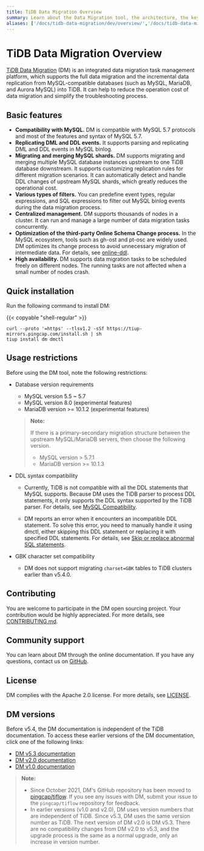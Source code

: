 ```yaml
---
title: TiDB Data Migration Overview
summary: Learn about the Data Migration tool, the architecture, the key components, and features.
aliases: ['/docs/tidb-data-migration/dev/overview/','/docs/tidb-data-migration/dev/feature-overview/','/tidb/dev/dm-key-features']
---
```


<!-- markdownlint-disable MD007 -->

# TiDB Data Migration Overview

<!--
![star](https://img.shields.io/github/stars/pingcap/tiflow?style=for-the-badge&logo=github) ![license](https://img.shields.io/github/license/pingcap/tiflow?style=for-the-badge) ![forks](https://img.shields.io/github/forks/pingcap/tiflow?style=for-the-badge)
-->

[TiDB Data Migration](https://github.com/pingcap/tiflow/tree/master/dm) (DM) is an integrated data migration task management platform, which supports the full data migration and the incremental data replication from MySQL-compatible databases (such as MySQL, MariaDB, and Aurora MySQL) into TiDB. It can help to reduce the operation cost of data migration and simplify the troubleshooting process.

## Basic features

- **Compatibility with MySQL.** DM is compatible with MySQL 5.7 protocols and most of the features and syntax of MySQL 5.7.
- **Replicating DML and DDL events.** It supports parsing and replicating DML and DDL events in MySQL binlog.
- **Migrating and merging MySQL shards.** DM supports migrating and merging multiple MySQL database instances upstream to one TiDB database downstream. It supports customizing replication rules for different migration scenarios. It can automatically detect and handle DDL changes of upstream MySQL shards, which greatly reduces the operational cost.
- **Various types of filters.** You can predefine event types, regular expressions, and SQL expressions to filter out MySQL binlog events during the data migration process.
- **Centralized management.** DM supports thousands of nodes in a cluster. It can run and manage a large number of data migration tasks concurrently.
- **Optimization of the third-party Online Schema Change process.** In the MySQL ecosystem, tools such as gh-ost and pt-osc are widely used. DM optimizes its change process to avoid unnecessary migration of intermediate data. For details, see [online-ddl](/dm/dm-online-ddl-tool-support.md).
- **High availability.** DM supports data migration tasks to be scheduled freely on different nodes. The running tasks are not affected when a small number of nodes crash.

## Quick installation

Run the following command to install DM:

{{< copyable "shell-regular" >}}

```shell
curl --proto '=https' --tlsv1.2 -sSf https://tiup-mirrors.pingcap.com/install.sh | sh
tiup install dm dmctl
```

## Usage restrictions

Before using the DM tool, note the following restrictions:

+ Database version requirements

    - MySQL version 5.5 ~ 5.7
    - MySQL version 8.0 (experimental features)
    - MariaDB version >= 10.1.2 (experimental features)

    > **Note:**
    >
    > If there is a primary-secondary migration structure between the upstream MySQL/MariaDB servers, then choose the following version.
    >
    > - MySQL version > 5.7.1
    > - MariaDB version >= 10.1.3

+ DDL syntax compatibility

    - Currently, TiDB is not compatible with all the DDL statements that MySQL supports. Because DM uses the TiDB parser to process DDL statements, it only supports the DDL syntax supported by the TiDB parser. For details, see [MySQL Compatibility](/mysql-compatibility.md#ddl).

    - DM reports an error when it encounters an incompatible DDL statement. To solve this error, you need to manually handle it using dmctl, either skipping this DDL statement or replacing it with specified DDL statements. For details, see [Skip or replace abnormal SQL statements](/dm/dm-faq.md#how-to-handle-incompatible-ddl-statements).

+ GBK character set compatibility

    - DM does not support migrating `charset=GBK` tables to TiDB clusters earlier than v5.4.0.

## Contributing

You are welcome to participate in the DM open sourcing project. Your contribution would be highly appreciated. For more details, see [CONTRIBUTING.md](https://github.com/pingcap/tiflow/blob/master/dm/CONTRIBUTING.md).

## Community support

You can learn about DM through the online documentation. If you have any questions, contact us on [GitHub](https://github.com/pingcap/tiflow/tree/master/dm).

## License

DM complies with the Apache 2.0 license. For more details, see [LICENSE](https://github.com/pingcap/tiflow/blob/master/LICENSE).

## DM versions

Before v5.4, the DM documentation is independent of the TiDB documentation. To access these earlier versions of the DM documentation, click one of the following links:

- [DM v5.3 documentation](https://docs.pingcap.com/tidb-data-migration/v5.3)
- [DM v2.0 documentation](https://docs.pingcap.com/tidb-data-migration/v2.0/)
- [DM v1.0 documentation](https://docs.pingcap.com/tidb-data-migration/v1.0/)

> **Note:**
>
> - Since October 2021, DM's GitHub repository has been moved to [pingcap/tiflow](https://github.com/pingcap/tiflow/tree/master/dm). If you see any issues with DM, submit your issue to the `pingcap/tiflow` repository for feedback.
> - In earlier versions (v1.0 and v2.0), DM uses version numbers that are independent of TiDB. Since v5.3, DM uses the same version number as TiDB. The next version of DM v2.0 is DM v5.3. There are no compatibility changes from DM v2.0 to v5.3, and the upgrade process is the same as a normal upgrade, only an increase in version number.